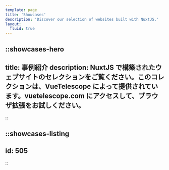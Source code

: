 ```yaml
---
template: page
title: 'Showcases'
description: 'Discover our selection of websites built with NuxtJS.'
layout:
  fluid: true
---
```


::showcases-hero
---
title: 事例紹介
description: NuxtJS で構築されたウェブサイトのセレクションをご覧ください。このコレクションは、VueTelescope によって提供されています。vuetelescope.com にアクセスして、ブラウザ拡張をお試しください。
---
::

::showcases-listing
---
id: 505
---
::
